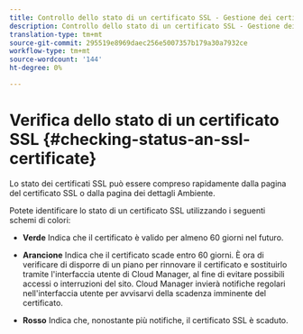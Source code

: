 ```yaml
---
title: Controllo dello stato di un certificato SSL - Gestione dei certificati SSL
description: Controllo dello stato di un certificato SSL - Gestione dei certificati SSL
translation-type: tm+mt
source-git-commit: 295519e8969daec256e5007357b179a30a7932ce
workflow-type: tm+mt
source-wordcount: '144'
ht-degree: 0%

---
```



# Verifica dello stato di un certificato SSL {#checking-status-an-ssl-certificate}

Lo stato dei certificati SSL può essere compreso rapidamente dalla pagina del certificato SSL o dalla pagina dei dettagli Ambiente.

Potete identificare lo stato di un certificato SSL utilizzando i seguenti schemi di colori:

* **Verde** Indica che il certificato è valido per almeno 60 giorni nel futuro.

* **Arancione** Indica che il certificato scade entro 60 giorni. È ora di verificare di disporre di un piano per rinnovare il certificato e sostituirlo tramite l&#39;interfaccia utente di Cloud Manager, al fine di evitare possibili accessi o interruzioni del sito. Cloud Manager invierà notifiche regolari nell&#39;interfaccia utente per avvisarvi della scadenza imminente del certificato.

* **Rosso** Indica che, nonostante più notifiche, il certificato SSL è scaduto.